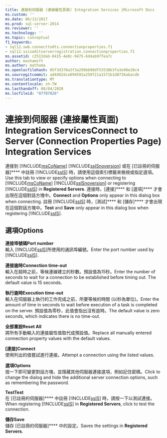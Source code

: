 ```yaml
---
title: 連接到伺服器 (連線屬性頁面) Integration Services |Microsoft Docs
ms.custom: ''
ms.date: 06/13/2017
ms.prod: sql-server-2014
ms.reviewer: ''
ms.technology: ''
ms.topic: conceptual
f1_keywords:
- sql12.swb.connecttodts.connectionproperties.f1
- sql12.ssiseditserverregistration.connectionproperties.f1
ms.assetid: c2513dab-8415-4e0c-9475-6d4ab97fea7c
author: mashamsft
ms.author: mathoma
ms.openlocfilehash: 05f3d370a3f3a299bb90df53538b3fa3e90e28c4
ms.sourcegitcommit: ad4d92dce894592a259721a1571b1d8736abacdb
ms.translationtype: MT
ms.contentlocale: zh-TW
ms.lasthandoff: 08/04/2020
ms.locfileid: "87707826"
---
```

# <a name="connect-to-server-connection-properties-page-integration-services"></a><span data-ttu-id="355f4-102">連接到伺服器 (連接屬性頁面) Integration Services</span><span class="sxs-lookup"><span data-stu-id="355f4-102">Connect to Server (Connection Properties Page) Integration Services</span></span>
  <span data-ttu-id="355f4-103">連接到 [!INCLUDE[msCoName](../includes/msconame-md.md)] [!INCLUDE[ssISnoversion](../includes/ssisnoversion-md.md)] 或在 [已註冊的伺服器]\*\*\*\* 中註冊 [!INCLUDE[ssIS](../includes/ssis-md.md)] 時，請使用這個索引標籤來檢視或指定選項。</span><span class="sxs-lookup"><span data-stu-id="355f4-103">Use this tab to view or specify options when connecting to [!INCLUDE[msCoName](../includes/msconame-md.md)] [!INCLUDE[ssISnoversion](../includes/ssisnoversion-md.md)] or registering [!INCLUDE[ssIS](../includes/ssis-md.md)] in **Registered Servers**.</span></span> <span data-ttu-id="355f4-104">連接時，[連接]\*\*\*\* 和 [選項]\*\*\*\* 才會出現在這個對話方塊中。</span><span class="sxs-lookup"><span data-stu-id="355f4-104">**Connect** and **Options** only appear in this dialog box when connecting.</span></span> <span data-ttu-id="355f4-105">註冊 [!INCLUDE[ssIS](../includes/ssis-md.md)] 時，[測試]\*\*\*\* 和 [儲存]\*\*\*\* 才會出現在這個對話方塊中。</span><span class="sxs-lookup"><span data-stu-id="355f4-105">**Test** and **Save** only appear in this dialog box when registering [!INCLUDE[ssIS](../includes/ssis-md.md)].</span></span>  
  
## <a name="options"></a><span data-ttu-id="355f4-106">選項</span><span class="sxs-lookup"><span data-stu-id="355f4-106">Options</span></span>  
 <span data-ttu-id="355f4-107">**連接埠號碼**</span><span class="sxs-lookup"><span data-stu-id="355f4-107">**Port number**</span></span>  
 <span data-ttu-id="355f4-108">輸入 [!INCLUDE[ssIS](../includes/ssis-md.md)]所使用的通訊埠編號。</span><span class="sxs-lookup"><span data-stu-id="355f4-108">Enter the port number used by [!INCLUDE[ssIS](../includes/ssis-md.md)].</span></span>  
  
 <span data-ttu-id="355f4-109">**連接逾時**</span><span class="sxs-lookup"><span data-stu-id="355f4-109">**Connection time-out**</span></span>  
 <span data-ttu-id="355f4-110">輸入在超時之前，等候連線建立的秒數。預設值為15秒。</span><span class="sxs-lookup"><span data-stu-id="355f4-110">Enter the number of seconds to wait for a connection to be established before timing out. The default value is 15 seconds.</span></span>  
  
 <span data-ttu-id="355f4-111">**執行逾時**</span><span class="sxs-lookup"><span data-stu-id="355f4-111">**Execution time-out**</span></span>  
 <span data-ttu-id="355f4-112">輸入在伺服器上執行的工作完成之前，所要等候的時間 (以秒為單位)。</span><span class="sxs-lookup"><span data-stu-id="355f4-112">Enter the amount of time in seconds to wait before execution of a task is completed on the server.</span></span> <span data-ttu-id="355f4-113">預設值為零秒，此值會指出沒有逾時。</span><span class="sxs-lookup"><span data-stu-id="355f4-113">The default value is zero seconds, which indicates there is no time-out.</span></span>  
  
 <span data-ttu-id="355f4-114">**全部重設**</span><span class="sxs-lookup"><span data-stu-id="355f4-114">**Reset All**</span></span>  
 <span data-ttu-id="355f4-115">將所有手動輸入的連接屬性值取代成預設值。</span><span class="sxs-lookup"><span data-stu-id="355f4-115">Replace all manually entered connection property values with the default values.</span></span>  
  
 <span data-ttu-id="355f4-116">**[連接]**</span><span class="sxs-lookup"><span data-stu-id="355f4-116">**Connect**</span></span>  
 <span data-ttu-id="355f4-117">使用列出的值嘗試進行連接。</span><span class="sxs-lookup"><span data-stu-id="355f4-117">Attempt a connection using the listed values.</span></span>  
  
 <span data-ttu-id="355f4-118">**選項**</span><span class="sxs-lookup"><span data-stu-id="355f4-118">**Options**</span></span>  
 <span data-ttu-id="355f4-119">按一下即可變更對話方塊，並隱藏其他伺服器連接選項，例如記住密碼。</span><span class="sxs-lookup"><span data-stu-id="355f4-119">Click to change the dialog and hide the additional server connection options, such as remembering the password.</span></span>  
  
 <span data-ttu-id="355f4-120">**Test**</span><span class="sxs-lookup"><span data-stu-id="355f4-120">**Test**</span></span>  
 <span data-ttu-id="355f4-121">在 [已註冊的伺服器]\*\*\*\* 中註冊 [!INCLUDE[ssIS](../includes/ssis-md.md)] 時，請按一下以測試連接。</span><span class="sxs-lookup"><span data-stu-id="355f4-121">When registering [!INCLUDE[ssIS](../includes/ssis-md.md)] in **Registered Servers**, click to test the connection.</span></span>  
  
 <span data-ttu-id="355f4-122">**儲存**</span><span class="sxs-lookup"><span data-stu-id="355f4-122">**Save**</span></span>  
 <span data-ttu-id="355f4-123">儲存 [已註冊的伺服器]\*\*\*\* 中的設定。</span><span class="sxs-lookup"><span data-stu-id="355f4-123">Saves the settings in **Registered Servers**.</span></span>  
  
  
